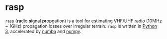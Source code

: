 # rasp

`rasp` (**ra**dio **s**ignal **p**ropgation) is a tool for estimating VHF/UHF radio (10MHz ~ 1GHz) propagation losses over irregular terrain.
`rasp` is written in [Python 3](https://www.python.org), accelerated by [numba](http://numba.pydata.org) and [numpy](https://numpy.org/).
